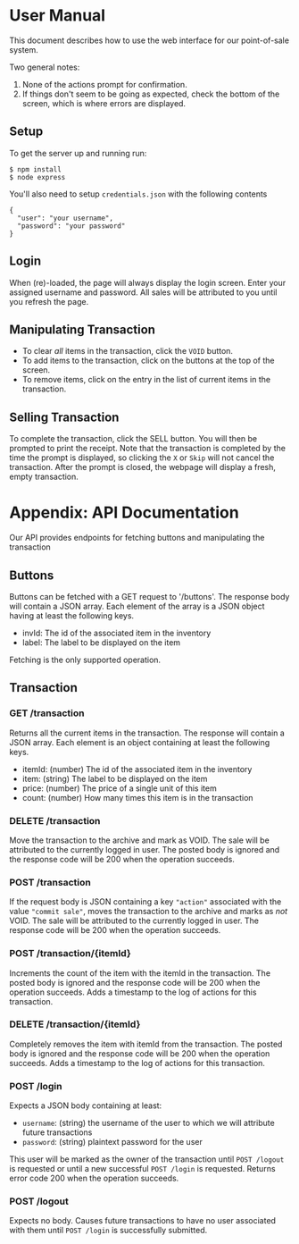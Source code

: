 # User Manual

This document describes how to use the web interface for our point-of-sale system.

Two general notes:
1. None of the actions prompt for confirmation.
2. If things don't seem to be going as expected, check the bottom of the screen, which
   is where errors are displayed.

## Setup

To get the server up and running run:

```
$ npm install
$ node express
```


You'll also need to setup `credentials.json` with the following contents
```
{
  "user": "your username",
  "password": "your password"
}
```

## Login

When (re)-loaded, the page will always display the login screen. Enter your assigned
username and password. All sales will be attributed to you until you refresh the page. 

## Manipulating Transaction

- To clear _all_ items in the transaction, click the `VOID` button.
- To add items to the transaction, click on the buttons at the top of the screen. 
- To remove items, click on the entry in the list of current items in the transaction.

## Selling Transaction

To complete the transaction, click the SELL button. You will then be prompted to print
the receipt. Note that the transaction is completed by the time the prompt is displayed, 
so clicking the `X` or `Skip` will not cancel the transaction. After the prompt is 
closed, the webpage will display a fresh, empty transaction.


# Appendix: API Documentation
Our API provides endpoints for fetching buttons and manipulating the transaction

## Buttons

Buttons can be fetched with a GET request to '/buttons'. The response body
will contain a JSON array. Each element of the array is a JSON object having
at least the following keys. 

- invId: The id of the associated item in the inventory
- label: The label to be displayed on the item

Fetching is the only supported operation.

## Transaction

### GET /transaction

Returns all the current items in the transaction. The response will 
contain a JSON array. Each element is an object containing at least
the following keys.

- itemId: (number) The id of the associated item in the inventory
- item: (string) The label to be displayed on the item
- price: (number) The price of a single unit of this item
- count: (number) How many times this item is in the transaction

### DELETE /transaction

Move the transaction to the archive and mark as VOID. The sale will 
be attributed to the currently logged in user. The posted 
body is ignored and the response code will be 200 when the 
operation succeeds. 

### POST /transaction

If the request body is JSON containing a key `"action"` associated
with the value `"commit sale"`, moves the transaction to the archive
and marks as _not_ VOID. The sale will be attributed to the currently
logged in user. The response code will be 200 when the operation succeeds.

### POST /transaction/{itemId}

Increments the count of the item with the itemId in the transaction.
The posted body is ignored and the response code will be 200 when the 
operation succeeds. Adds a timestamp to the log of actions for this 
transaction.

### DELETE /transaction/{itemId}

Completely removes the item with itemId from the transaction.
The posted body is ignored and the response code will be 200 when the 
operation succeeds. Adds a timestamp to the log of actions for this 
transaction.

### POST /login

Expects a JSON body containing at least:
- `username`: (string) the username of the user to which we will attribute 
              future transactions
- `password`: (string) plaintext password for the user

This user will be marked as the owner of the transaction until `POST /logout` 
is requested or until a new successful `POST /login` is requested.
Returns error code 200 when the operation succeeds.

### POST /logout

Expects no body. Causes future transactions to have no user associated 
with them until `POST /login` is successfully submitted.
